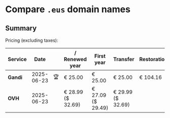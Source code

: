 # Compare `.eus` domain names

## Summary

Pricing (excluding taxes):

| Service | Date |  | / Renewed year | First year | Transfer | Restoration |
|--|--|--|--|--|--|--|
| **Gandi** | 2025-06-23 | 🏆 | € 25.00 | € 25.00 | € 25.00 | € 104.16 |
| **OVH** | 2025-06-23 |  | € 28.99<br>($ 32.69) | € 27.09<br>($ 29.49) | € 29.99<br>($ 32.69) |  |
